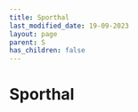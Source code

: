 ```yaml
---
title: Sporthal
last_modified_date: 19-09-2023
layout: page
parent: S
has_children: false
---
```


Sporthal
========

